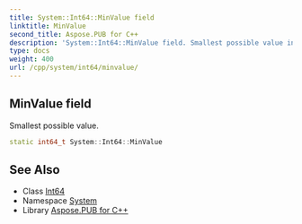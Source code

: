 ```yaml
---
title: System::Int64::MinValue field
linktitle: MinValue
second_title: Aspose.PUB for C++
description: 'System::Int64::MinValue field. Smallest possible value in C++.'
type: docs
weight: 400
url: /cpp/system/int64/minvalue/
---
```

## MinValue field


Smallest possible value.

```cpp
static int64_t System::Int64::MinValue
```

## See Also

* Class [Int64](../)
* Namespace [System](../../)
* Library [Aspose.PUB for C++](../../../)
